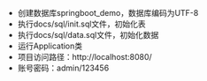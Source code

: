 - 创建数据库springboot_demo，数据库编码为UTF-8
- 执行docs/sql/init.sql文件，初始化表
- 执行docs/sql/data.sql文件，初始化数据
- 运行Application类
- 项目访问路径：http://localhost:8080/
- 账号密码：admin/123456